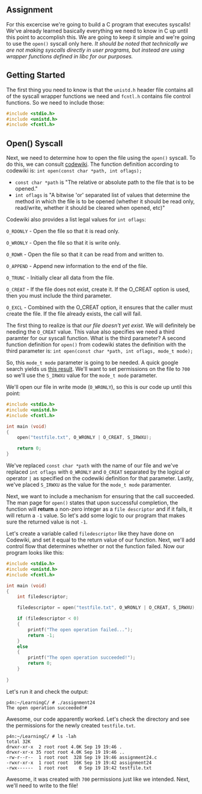 ## Assignment
For this excercise we're going to build a C program that executes syscalls! We've already learned basically everything we need to know in C up until this point to accomplish this. We are going to keep it simple and we're going to use the `open()` syscall only here. *It should be noted that technically we are not making syscalls directly in user programs, but instead are using wrapper functions defined in libc for our purposes.* 

## Getting Started
The first thing you need to know is that the `unistd.h` header file contains all of the syscall wrapper functions we need and `fcntl.h` contains file control functions. So we need to include those:
```c
#include <stdio.h>
#include <unistd.h>
#include <fcntl.h>
```

## Open() Syscall
Next, we need to determine how to open the file using the `open()` syscall. To do this, we can consult [codewiki](http://codewiki.wikidot.com/c:system-calls:open). The function definition according to codewiki is:
`int open(const char *path, int oflags);`

+ `const char *path` is "The relative or absolute path to the file that is to be opened."
+ `int oflags` is "A bitwise 'or' separated list of values that determine the method in which the file is to be opened (whether it should be read only, read/write, whether it should be cleared when opened, etc)"

Codewiki also provides a list legal values for `int oflags`: 

`O_RDONLY` - Open the file so that it is read only.

`O_WRONLY` - Open the file so that it is write only.

`O_RDWR` - Open the file so that it can be read from and written to.

`O_APPEND` -	Append new information to the end of the file.

`O_TRUNC` -	Initially clear all data from the file.

`O_CREAT` -	If the file does not exist, create it. If the O_CREAT option is used, then you must include the third parameter.

`O_EXCL` -	Combined with the O_CREAT option, it ensures that the caller must create the file. If the file already exists, the call will fail.

The first thing to realize is that *our file doesn't yet exist*. We will definitely be needing the `O_CREAT` value. This value also specifies we need a third paramter for our syscall function. What is the third parameter? A second function definition for `open()` from codewiki states the definition with the third parameter is: `int open(const char *path, int oflags, mode_t mode);`

So, this `mode_t mode` parameter is going to be needed. A quick google search yields us [this result](https://jameshfisher.com/2017/02/24/what-is-mode_t/). We'll want to set permissions on the file to `700` so we'll use the `S_IRWXU` value for the `mode_t mode` parameter. 

We'll open our file in write mode (`O_WRONLY`), so this is our code up until this point:
```c
#include <stdio.h>
#include <unistd.h>
#include <fcntl.h>

int main (void)
{
	open("testfile.txt", O_WRONLY | O_CREAT, S_IRWXU);

	return 0;
}
```
We've replaced `const char *path` with the name of our file and we've replaced `int oflags` with `O_WRONLY` and `O_CREAT` separated by the logical or operator `|` as specified on the codewiki definition for that parameter. Lastly, we've placed `S_IRWXU` as the value for the `mode_t mode` paramenter. 

Next, we want to include a mechanism for ensuring that the call succeeded. The man page for `open()` states that upon successful completion, the function will **return** a non-zero integer as a `file descriptor` and if it fails, it will return a `-1` value. So let's add some logic to our program that makes sure the returned value is not `-1`. 

Let's create a variable called `filedescriptor` like they have done on Codewiki, and set it equal to the return value of our function. Next, we'll add control flow that determines whether or not the function failed. Now our program looks like this:
```c
#include <stdio.h>
#include <unistd.h>
#include <fcntl.h>

int main (void)
{
	int filedescriptor;

	filedescriptor = open("testfile.txt", O_WRONLY | O_CREAT, S_IRWXU);

	if (filedescriptor < 0)
	{
		printf("The open operation failed...");
		return -1;
	}
	else 
	{
		printf("The open operation succeeded!");
		return 0;
	}
	
}
```

Let's run it and check the output:
```terminal_session
p4n:~/LearningC/ # ./assignment24                                          
The open operation succeeded!#
```

Awesome, our code apparently worked. Let's check the directory and see the permissions for the newly created `testfile.txt`.

```terminal_session
p4n:~/LearningC/ # ls -lah                                       
total 32K
drwxr-xr-x  2 root root 4.0K Sep 19 19:46 .
drwxr-xr-x 35 root root 4.0K Sep 19 19:46 ..
-rw-r--r--  1 root root  328 Sep 19 19:46 assignment24.c
-rwxr-xr-x  1 root root  16K Sep 19 19:42 assignment24
-rwx------  1 root root    0 Sep 19 19:42 testfile.txt
```

Awesome, it was created with `700` permissions just like we intended. Next, we'll need to write to the file!
